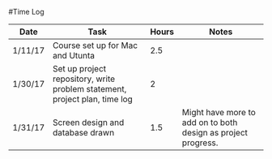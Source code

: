 #Time Log

| Date | Task | Hours | Notes|
|------|------|-------|------|
| 1/11/17 | Course set up for Mac and Utunta| 2.5 | |
| 1/30/17 | Set up project repository, write problem statement, project plan, time log | 2 | |
| 1/31/17 |Screen design and database drawn| 1.5 | Might have more to add on to both design as project progress. |
